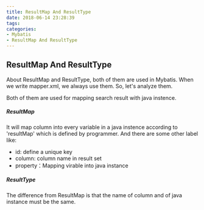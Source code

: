 ```yaml
---
title: ResultMap And ResultType
date: 2018-06-14 23:28:39
tags:
categories:
- Mybatis
- ResultMap And ResultType
---
```


## ResultMap And ResultType
About ResultMap and ResultType, both of them are used in Mybatis. When we write mapper.xml, we always use them. So, let's analyze them.

Both of them are used for mapping search result with java instence.

##### ResultMap
It will map column into every variable in a java instence according to 'resultMap' which is defined by programmer. And there are some other label like: 

- id: define a unique key
- column: column name in result set
- property：Mapping virable into java instance
  
##### ResultType
The difference from ResultMap is that the name of column and of java instance must be the same.